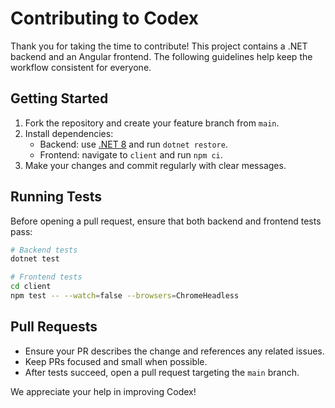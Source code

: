 # Contributing to Codex

Thank you for taking the time to contribute! This project contains a .NET backend and an Angular frontend. The following guidelines help keep the workflow consistent for everyone.

## Getting Started

1. Fork the repository and create your feature branch from `main`.
2. Install dependencies:
   - Backend: use [.NET 8](https://dotnet.microsoft.com/) and run `dotnet restore`.
   - Frontend: navigate to `client` and run `npm ci`.
3. Make your changes and commit regularly with clear messages.

## Running Tests

Before opening a pull request, ensure that both backend and frontend tests pass:

```bash
# Backend tests
dotnet test

# Frontend tests
cd client
npm test -- --watch=false --browsers=ChromeHeadless
```

## Pull Requests

- Ensure your PR describes the change and references any related issues.
- Keep PRs focused and small when possible.
- After tests succeed, open a pull request targeting the `main` branch.

We appreciate your help in improving Codex!
